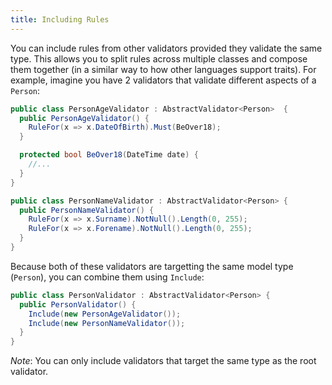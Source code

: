 ```yaml
---
title: Including Rules
---
```

You can include rules from other validators provided they validate the same type. This allows you to split rules across multiple classes and compose them together (in a similar way to how other languages support traits). For example, imagine you have 2 validators that validate different aspects of a `Person`:

```csharp
public class PersonAgeValidator : AbstractValidator<Person>  {
  public PersonAgeValidator() {
    RuleFor(x => x.DateOfBirth).Must(BeOver18);
  }

  protected bool BeOver18(DateTime date) {
    //...
  }
}

public class PersonNameValidator : AbstractValidator<Person> {
  public PersonNameValidator() {
    RuleFor(x => x.Surname).NotNull().Length(0, 255);
    RuleFor(x => x.Forename).NotNull().Length(0, 255);
  }
}
```

Because both of these validators are targetting the same model type (`Person`), you can combine them using `Include`:

```csharp
public class PersonValidator : AbstractValidator<Person> {
  public PersonValidator() {
    Include(new PersonAgeValidator());
    Include(new PersonNameValidator());
  }
}
```

*Note*: You can only include validators that target the same type as the root validator.